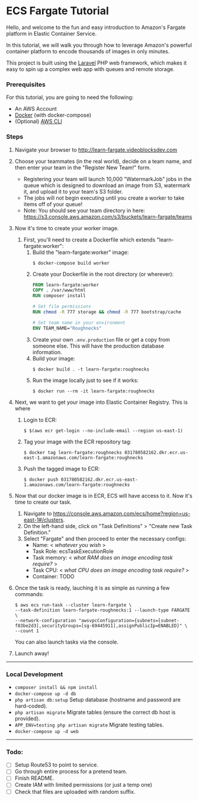 # ECS Fargate Tutorial

Hello, and welcome to the fun and easy introduction to Amazon's Fargate platform in Elastic Container Service.

In this tutorial, we will walk you through how to leverage Amazon's powerful container platform to encode thousands of images in only minutes.

This project is built using the [Laravel](https://laravel.com/) PHP web framework, which makes it easy to spin up a complex web app with queues and remote storage.

### Prerequisites

For this tutorial, you are going to need the following:

- An AWS Account
- [Docker](https://www.docker.com/) (with docker-compose)
- (Optional) [AWS CLI](https://docs.aws.amazon.com/cli/latest/userguide/installing.html)

### Steps

1. Navigate your browser to http://learn-fargate.videoblocksdev.com
1. Choose your teammates (in the real world), decide on a team name, and then enter your team in the "Register New Team!" form.
    - Registering your team will launch 10,000 "WatermarkJob" jobs in the queue which is designed to download an image from S3, watermark it, and upload it to your team's S3 folder.
    - The jobs will not begin executing until you create a worker to take items off of your queue!
    - Note: You should see your team directory in here: https://s3.console.aws.amazon.com/s3/buckets/learn-fargate/teams
1. Now it's time to create your worker image.
    1. First, you'll need to create a Dockerfile which extends "learn-fargate:worker":
        1. Build the "learn-fargate:worker" image:
            ```shell
            $ docker-compose build worker
            ```
        1. Create your Dockerfile in the root directory (or wherever):
            ```Dockerfile
            FROM learn-fargate:worker
            COPY . /var/www/html
            RUN composer install

            # Set file permissions
            RUN chmod -R 777 storage && chmod -R 777 bootstrap/cache

            # Set team name in your environment
            ENV TEAM_NAME="Roughnecks"
            ```
        1. Create your own `.env.production` file or get a copy from someone else. This will have the production database information.
        1. Build your image:
            ```shell
            $ docker build . -t learn-fargate:roughnecks
            ```
        1. Run the image locally just to see if it works:
            ```shell
            $ docker run --rm -it learn-fargate:roughnecks
            ```
1. Next, we want to get your image into Elastic Container Registry. This is where
    1. Login to ECR:
        ```shell
        $ $(aws ecr get-login --no-include-email --region us-east-1)
        ```
    1. Tag your image with the ECR repository tag:
        ```shell
        $ docker tag learn-fargate:roughnecks 031780582162.dkr.ecr.us-east-1.amazonaws.com/learn-fargate:roughnecks
        ```
    1. Push the tagged image to ECR:
        ```shell
        $ docker push 031780582162.dkr.ecr.us-east-1.amazonaws.com/learn-fargate:roughnecks
        ```
1. Now that our docker image is in ECR, ECS will have access to it. Now it's time to create our task.
    1. Navigate to https://console.aws.amazon.com/ecs/home?region=us-east-1#/clusters.
    1. On the left-hand side, click on "Task Definitions" > "Create new Task Definition."
    1. Select "Fargate" and then proceed to enter the necessary configs:
        - Name: < _whatever you wish_ >
        - Task Role: ecsTaskExecutionRole
        - Task memory: < _what RAM does an image encoding task require?_ >
        - Task CPU: < _what CPU does an image encoding task require?_ >
        - Container: TODO

1. Once the task is ready, lauching it is as simple as running a few commands:
    ```shell
    $ aws ecs run-task --cluster learn-fargate \
    --task-definition learn-fargate-roughnecks:1 --launch-type FARGATE \
    --network-configuration "awsvpcConfiguration={subnets=[subnet-f83be2d3],securityGroups=[sg-69445911],assignPublicIp=ENABLED}" \
    --count 1
    ```
    You can also launch tasks via the console.
1. Launch away!

---

### Local Development

- `composer install && npm install`
- `docker-compose up -d db`
- `php artisan db:setup` Setup database (hostname and password are hard-coded).
- `php artisan migrate` Migrate tables (ensure the correct db host is provided).
- `APP_ENV=testing php artisan migrate`  Migrate testing tables.
- `docker-compose up -d web`

---

### Todo:
- [ ] Setup Route53 to point to service.
- [ ] Go through entire process for a pretend team.
- [ ] Finish README.
- [ ] Create IAM with limited permissions (or just a temp one)
- [ ] Check that files are uploaded with random suffix.
